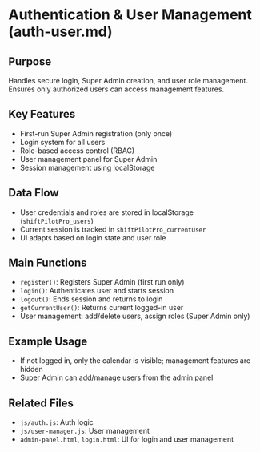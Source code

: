 # Authentication & User Management (auth-user.md)

## Purpose
Handles secure login, Super Admin creation, and user role management. Ensures only authorized users can access management features.

## Key Features
- First-run Super Admin registration (only once)
- Login system for all users
- Role-based access control (RBAC)
- User management panel for Super Admin
- Session management using localStorage

## Data Flow
- User credentials and roles are stored in localStorage (`shiftPilotPro_users`)
- Current session is tracked in `shiftPilotPro_currentUser`
- UI adapts based on login state and user role

## Main Functions
- `register()`: Registers Super Admin (first run only)
- `login()`: Authenticates user and starts session
- `logout()`: Ends session and returns to login
- `getCurrentUser()`: Returns current logged-in user
- User management: add/delete users, assign roles (Super Admin only)

## Example Usage
- If not logged in, only the calendar is visible; management features are hidden
- Super Admin can add/manage users from the admin panel

## Related Files
- `js/auth.js`: Auth logic
- `js/user-manager.js`: User management
- `admin-panel.html`, `login.html`: UI for login and user management
